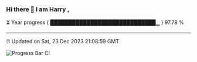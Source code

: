 ### Hi there 👋 I am Harry , 

⏳ Year progress { █████████████████████████████▁ } 97.78 %

---

⏰ Updated on Sat, 23 Dec 2023 21:08:59 GMT

![Progress Bar CI](https://github.com/duykhang68/duykhang68/workflows/Progress%20Bar%20CI/badge.svg)

